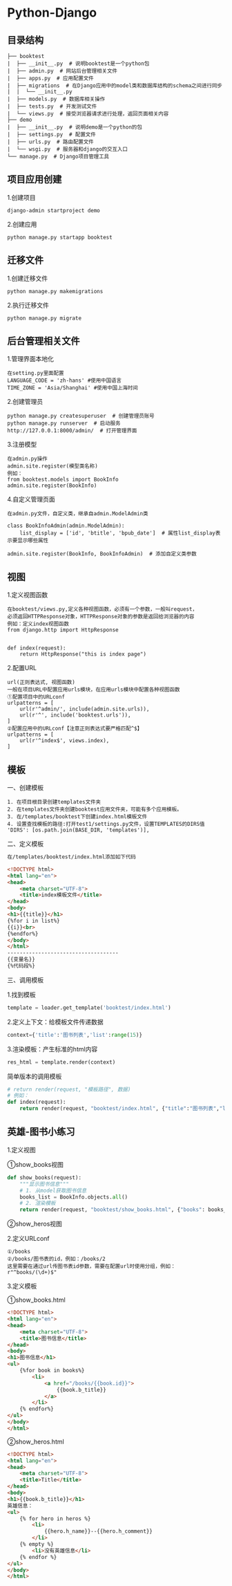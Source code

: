 # Python-Django

## 目录结构
```
├── booktest
|  ├── __init__.py  # 说明booktest是一个python包
|  ├── admin.py  # 网站后台管理相关文件
|  ├── apps.py  # 应用配置文件
|  ├── migrations  # 在Django应用中的model类和数据库结构的schema之间进行同步
|  |  └── __init__.py
|  ├── models.py  # 数据库相关操作
|  ├── tests.py  # 开发测试文件
|  └── views.py  # 接受浏览器请求进行处理，返回页面相关内容
├── demo
|  ├── __init__.py  # 说明demo是一个python的包
|  ├── settings.py  # 配置文件
|  ├── urls.py  # 路由配置文件
|  └── wsgi.py  # 服务器和django的交互入口
└── manage.py  # Django项目管理工具
```

## 项目应用创建

1.创建项目
```linux
django-admin startproject demo
```

2.创建应用
```linux
python manage.py startapp booktest
```

## 迁移文件

1.创建迁移文件
```linux
python manage.py makemigrations
```
2.执行迁移文件
```linux
python manage.py migrate
```

## 后台管理相关文件

1.管理界面本地化
```linux
在setting.py里面配置
LANGUAGE_CODE = 'zh-hans' #使用中国语言
TIME_ZONE = 'Asia/Shanghai' #使用中国上海时间
```
2.创建管理员
```linux
python manage.py createsuperuser  # 创建管理员账号
python manage.py runserver  # 启动服务
http://127.0.0.1:8000/admin/  # 打开管理界面
```
3.注册模型
```linux
在admin.py操作
admin.site.register(模型类名称)
例如：
from booktest.models import BookInfo
admin.site.register(BookInfo)
```
4.自定义管理页面
```linux
在admin.py文件，自定义类，继承自admin.ModelAdmin类

class BookInfoAdmin(admin.ModelAdmin):
    list_display = ['id', 'btitle', 'bpub_date']  # 属性list_display表示要显示哪些属性

admin.site.register(BookInfo, BookInfoAdmin)  # 添加自定义类参数

```

## 视图

1.定义视图函数
```linux
在booktest/views.py,定义各种视图函数，必须有一个参数，一般叫request，
必须返回HTTPResponse对象，HTTPResponse对象的参数是返回给浏览器的内容
例如：定义index视图函数
from django.http import HttpResponse 


def index(request):
    return HttpResponse("this is index page")
```
2.配置URL
```linux
url(正则表达式, 视图函数)
一般在项目URL中配置应用urls模块，在应用urls模块中配置各种视图函数
①配置项目中的URLconf
urlpatterns = [
    url(r'^admin/', include(admin.site.urls)),
    url(r'^', include('booktest.urls')),
]
②配置应用中的URLconf【注意正则表达式要严格匹配^$】
urlpatterns = [
    url(r'^index$', views.index),
]
```

## 模板

一、创建模板
```linux
1. 在项目根目录创建templates文件夹
2. 在templates文件夹创建booktest应用文件夹，可能有多个应用模板。
3. 在/templates/booktest下创建index.html模板文件
4. 设置查找模板的路径:打开test1/settings.py文件，设置TEMPLATES的DIRS值
'DIRS': [os.path.join(BASE_DIR, 'templates')],
```

二、定义模板
```html
在/templates/booktest/index.html添加如下代码

<!DOCTYPE html>
<html lang="en">
<head>
    <meta charset="UTF-8">
    <title>index模板文件</title>
</head>
<body>
<h1>{{title}}</h1>
{%for i in list%}
{{i}}<br>
{%endfor%}
</body>
</html>
------------------------------------
{{变量名}}
{%代码段%}
```

三、调用模板

1.找到模板
```python
template = loader.get_template('booktest/index.html')
```

2.定义上下文：给模板文件传递数据
```python
context={'title':'图书列表','list':range(15)}
```

3.渲染模板：产生标准的html内容
```python
res_html = template.render(context)
```

简单版本的调用模板
```python
# return render(request, "模板路径", 数据)
# 例如：
def index(request):
    return render(request, "booktest/index.html", {"title":"图书列表","list":range(15)})
```

## 英雄-图书小练习

1.定义视图

①show_books视图
```python
def show_books(request):
    """显示图书信息"""
    # 1. 从model获取图书信息
    books_list = BookInfo.objects.all()
    # 2. 渲染模板
    return render(request, "booktest/show_books.html", {"books": books_list})
```
②show_heros视图

2.定义URLconf
```
①/books
②/books/图书表的id，例如：/books/2
这里需要在通过url传图书表id参数，需要在配置url时使用分组，例如：r"^books/(\d+)$"
```
3.定义模板

①show_books.html
```html
<!DOCTYPE html>
<html lang="en">
<head>
    <meta charset="UTF-8">
    <title>图书信息</title>
</head>
<body>
<h1>图书信息</h1>
<ul>
    {%for book in books%}
        <li>
            <a href="/books/{{book.id}}">
                {{book.b_title}}
            </a>
        </li>
    {% endfor%}
</ul>
</body>
</html>
```

②show_heros.html
```html
<!DOCTYPE html>
<html lang="en">
<head>
    <meta charset="UTF-8">
    <title>Title</title>
</head>
<body>
<h1>{{book.b_title}}</h1>
英雄信息：
<ul>
    {% for hero in heros %}
        <li>
            {{hero.h_name}}--{{hero.h_comment}}
        </li>
    {% empty %}
        <li>没有英雄信息</li>
    {% endfor %}
</ul>
</body>
</html>
```